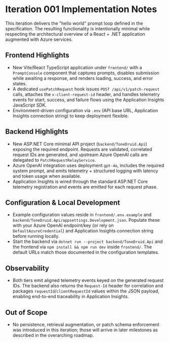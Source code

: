 # Iteration 001 Implementation Notes

This iteration delivers the "hello world" prompt loop defined in the specification. The resulting functionality is intentionally minimal while respecting the architectural overview of a React + .NET application augmented with Azure services.

## Frontend Highlights
- New Vite/React TypeScript application under `frontend/` with a `PromptConsole` component that captures prompts, disables submission while awaiting a response, and renders loading, success, and error states.
- A dedicated `usePatchRequest` hook issues `POST /api/v1/patch-request` calls, attaches the `x-client-request-id` header, and handles telemetry events for start, success, and failure flows using the Application Insights JavaScript SDK.
- Environment-driven configuration via `.env` (API base URL, Application Insights connection string) to keep deployment flexible.

## Backend Highlights
- New ASP.NET Core minimal API project (`backend/ToneDruid.Api`) exposing the required endpoint. Requests are validated, correlated request IDs are generated, and upstream Azure OpenAI calls are delegated to `PatchRequestRelayService`.
- Azure OpenAI integration uses deployment `gpt-4o`, includes the required system prompt, and emits telemetry + structured logging with latency and token usage when available.
- Application Insights is wired through the standard ASP.NET Core telemetry registration and events are emitted for each request phase.

## Configuration & Local Development
- Example configuration values reside in `frontend/.env.example` and `backend/ToneDruid.Api/appsettings.Development.json`. Populate these with your Azure OpenAI endpoint/key (or rely on `DefaultAzureCredential`) and Application Insights connection string before running locally.
- Start the backend via `dotnet run --project backend/ToneDruid.Api` and the frontend via `npm install && npm run dev` inside `frontend/`. The default URLs match those documented in the configuration templates.

## Observability
- Both tiers emit aligned telemetry events keyed on the generated request IDs. The backend also returns the `Request-Id` header for correlation and packages `requestId`/`clientRequestId` values within the JSON payload, enabling end-to-end traceability in Application Insights.

## Out of Scope
- No persistence, retrieval augmentation, or patch schema enforcement was introduced in this iteration; those will arrive in later milestones as described in the overarching roadmap.
